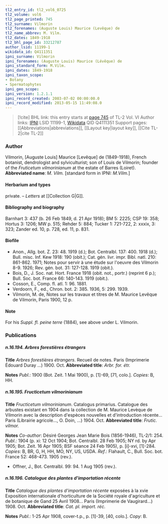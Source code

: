 ```yaml
---
tl2_entry_id: tl2_vol6_0725
tl2_volume: vol6
tl2_page_printed: 745
tl2_surname: Vilmorin
tl2_forenames: (Auguste Louis) Maurice (Levêque) de
tl2_name_abbrev: M. Vilm.
tl2_dates: 1849-1918
tl2_bhl_page_id: 33212787
author_lsid: 11199-1
wikidata_id: Q4111351
ipni_surname: Vilmorin
ipni_forenames: (Auguste Louis) Maurice (Lévêque) de
ipni_standard_form: M.Vilm.
ipni_dates: 1849-1918
ipni_taxon_scope: 
- Botany
- Spermatophytes
ipni_geo_scope: 
ipni_version: 1.2.1.1
ipni_record_created: 2003-07-02 00:00:00.0
ipni_record_modified: 2013-05-15 11:49:08.0
---
```


> [!cite] BHL link: this entry starts at [page 745](https://www.biodiversitylibrary.org/page/33212787) of TL-2 Vol. VI
> Author links: [IPNI](https://www.ipni.org/a/11199-1) LSID 11199-1, [Wikidata](https://www.wikidata.org/wiki/Q4111351) QID Q4111351
> Support pages: [[Abbreviations|abbreviations]], [[Layout key|layout key]], [[Cite TL-2|cite TL-2]]

### Author

Vilmorin, \[Auguste Louis\] Maurice \[Levêque\] de (1849-1918), French botanist, dendrologist and sylviculturist; son of Louis de Vilmorin; founder of the *Fruticetum vilmorinianum* at the estate of Barres (Loiret). 
**Abbreviated name**: *M. Vilm.* \[standard form in IPNI: *M.Vilm.*\]

#### Herbarium and types

private. – *Letters* at [[Collection G|G]].

#### Bibliography and biography

Barnhart 3: 437 (b. 26 Feb 1849, d. 21 Apr 1918); BM 5: 2225; CSP 19: 358; Hortus 3: 1206; MW p. 515; Rehder 5: 884; Tucker 1: 721-722, 2: xxxix, 3: 323; Zander ed. 10, p. 728, ed. 11, p. 831.

#### Biofile

- Anon., Allg. bot. Z. 23: 48. 1919 (d.); Bot. Centralbl. 137: 400. 1918 (d.); Bull. misc. Inf. Kew 1918: 190 (obit.); Cat. gén. livr. impr. Bibl. natl. 210: 861-862. 1971; Notes pour servir à une étude sur l'oeuvre des Vilmorin 8-9. 1926; Rev. gén. bot. 31: 127-128. 1919 (obit.).
- Bois, D., J. Soc. nat. Hort. France 1918 (obit. not., portr.) (reprint 6 p.); Bull. Soc. bot. France 66: 140-143. 1919 (obit.).
- Cosson, E., Comp. fl. atl. 1: 96. 1881.
- Verdoorn, F., ed., Chron. bot. 2: 385. 1936, 5: 299. 1939.
- Vilmorin, M. de, Notes sur les travaux et titres de M. Maurice Levêque de Vilmorin, Paris 1900, 12 p.

#### Note

For his *Suppl. fl. peine terre* (1884), see above under L. Vilmorin.

### Publications

##### n.16.194. Arbres forestières étrangers

**Title**
*Arbres forestières étrangers*. Recueil de notes. Paris (Imprimerie Édouard Duray ...) 1900. Oct.
**Abbreviated title**: *Arbr. for. étr.*

**Notes**
*Publ*.: 1900 (Bot. Zeit. 1 Mai 1900), p. \[1\]-69, \[71, colo.\]. *Copies*: B, HH.

##### n.16.195. Fructicetum vilmorinianum

**Title**
*Fructicetum vilmorinianum*. Catalogus primarius. Catalogue des arbustes existant en 1904 dans la collection de M. Maurice Levèque de Vilmorin avec la description d'espèces nouvelles et d'introduction récente... Paris (Librairie agricole..., O. Doin, ...) 1904. Oct.
**Abbreviated title**: *Frutic. vilmor.*

**Notes**
*Co-author*: Désiré Georges Jean Marie Bois (1856-1946), TL-2/1: 254.
*Publ*.: 1904 (p. xi: 12 Oct 1904; Bot. Centralbl. 28 Feb 1905; NY rd. by Apr 1905; Bot. Zeit. 16 Apr 1905; BSF séance 24 Feb 1905), p. \[i\]-xvi, \[1\]-284. *Copies*: B, BR, G, H, HH, MO, NY, US, USDA.
*Ref*.: Flahault, C., Bull. Soc. bot. France 52: 468-473. 1905 (rev.).
- Offner, J., Bot. Centralbl. 99: 94. 1 Aug 1905 (rev.).

##### n.16.196. Catalogue des plantes d'importation récente

**Title**
*Catalogue des plantes d'importation récente* exposées à la xvie Exposition internationale d'horticulture de la Société royale d'agriculture et de botanique de Gand 25 Avril 1908... Paris (Imprimerie de Vaugirard...) 1908. Oct.
**Abbreviated title**: *Cat. pl. import. réc.*

**Notes**
*Publ*.: 1-25 Apr 1908, cover-t.p., p. \[1\]-39, \[40, colo.\]. *Copy*: B.

